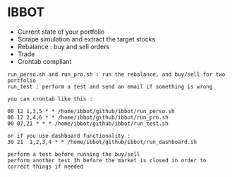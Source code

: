 # IBBOT
* Current state of your portfolio
* Scrape simulation and extract the target stocks
* Rebalance : buy and sell orders
* Trade
* Crontab compliant

```
run_perso.sh and run_pro.sh : run the rebalance, and buy/sell for two portfolio
run_test : perform a test and send an email if something is wrong

you can crontab like this :

00 12 1,3,5 * * /home/ibbot/github/ibbot/run_perso.sh 
00 12 2,4,6 * * /home/ibbot/github/ibbot/run_pro.sh 
00 07,21 * * * /home/ibbot/github/ibbot/run_test.sh

or if you use dashboard functionality :
30 21  1,2,3,4 * * /home/ibbot/github/ibbot/run_dashboard.sh

perform a test before running the buy/sell
perform another test 1h before the market is closed in order to correct things if needed
```
